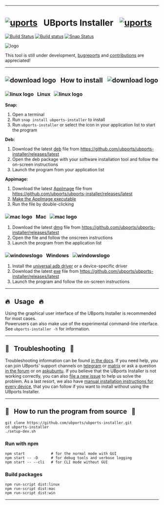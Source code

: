 
------------------------------------------------------------------------

# <a href="https://imgbb.com/"><img src="https://i.ibb.co/5WgVdC1/uports.png" alt="uports" border="0"></a> &nbsp; UBports Installer &nbsp; <a href="https://imgbb.com/"><img src="https://i.ibb.co/5WgVdC1/uports.png" alt="uports" border="0"></a>

[![Build Status](https://travis-ci.org/ubports/ubports-installer.svg?branch=master)](https://travis-ci.org/ubports/ubports-installer) [![Build status](https://ci.appveyor.com/api/projects/status/cjcqxleyfeuvv28s?svg=true)](https://ci.appveyor.com/project/mariogrip/ubports-installer) [![Snap Status](https://build.snapcraft.io/badge/ubports/ubports-installer.svg)](https://build.snapcraft.io/user/ubports/ubports-installer)

![logo](http://usefoss.com/wp-content/uploads/2016/08/UBports-Site_Logo.png)

This tool is still under development, [bugreports](https://github.com/ubports/ubports-installer/issues/new) and [contributions](https://github.com/ubports/ubports-installer/issues?q=is%3Aissue+is%3Aopen+label%3A%22good+first+issue%22) are appreciated!

------------------------------------------------------------------------

## ![download logo](https://i.ibb.co/fXV1fGD/download.png") &nbsp; How to install &nbsp; ![download logo](https://i.ibb.co/fXV1fGD/download.png")

### ![linux logo](https://i.ibb.co/CPq1pL9/linux.png) &nbsp; Linux &nbsp; ![linux logo](https://i.ibb.co/CPq1pL9/linux.png)

**Snap:**

1. Open a terminal
2. Run `snap install ubports-installer` to install
4. Run `ubports-installer` or select the icon in your application list to start the program

**Deb:**

1. Download the latest [deb](https://devices.ubuntu-touch.io/installer/deb) file from https://github.com/ubports/ubports-installer/releases/latest
2. Open the deb package with your software installation tool and follow the on-screen instructions
3. Launch the program from your application list

**Appimage:**

1. Download the latest [AppImage](https://devices.ubuntu-touch.io/installer/appimage) file from https://github.com/ubports/ubports-installer/releases/latest
2. [Make the AppImage executable](https://discourse.appimage.org/t/how-to-make-an-appimage-executable/80)
3. Run the file by double-clicking

### ![mac logo](https://i.ibb.co/Qn2NXq9/apple.png) &nbsp; Mac &nbsp; ![mac logo](https://i.ibb.co/Qn2NXq9/apple.png)

1. Download the latest [dmg](https://devices.ubuntu-touch.io/installer/mac) file from https://github.com/ubports/ubports-installer/releases/latest
2. Open the file and follow the onscreen instructions
3. Launch the program from the application list

### ![windowslogo](https://i.ibb.co/RNk81kH/windows10.png) &nbsp; Windows &nbsp; ![windowslogo](https://i.ibb.co/RNk81kH/windows10.png)

1. Install the [universal adb driver](http://adb.clockworkmod.com/) or a device-specific driver
2. Download the latest [exe](https://devices.ubuntu-touch.io/installer/windows) file from https://github.com/ubports/ubports-installer/releases/latest
3. Launch the program and follow the on-screen instructions


------------------------------------------------------------------------

## :fire: &nbsp; Usage &nbsp; :fire:

Using the graphical user interface of the UBports Installer is recommended for most cases. <br>
Powerusers can also make use of the experimental command-line interface. See `ubports-installer -h` for information.

------------------------------------------------------------------------

## :wrench: &nbsp; Troubleshooting &nbsp; :wrench:

Troubleshooting information can be found [in the docs](https://docs.ubports.com/en/latest/userguide/install.html). If you need help, you can join UBports' support channels on [telegram](https://t.me/WelcomePlus) or [matrix](https://matrix.to/#/!KwdniMNeTmClpgHkND:matrix.org?via=matrix.org&via=ubports.chat&via=disroot.org) or ask a question [in the forum](https://forums.ubports.com/) or on [askubuntu](https://askubuntu.com). If you believe that the UBports Installer is not working correctly, you can also [file a new issue](https://github.com/ubports/ubports-installer/issues/new) to help us solve the problem. As a last resort, we also have [manual installation instructions for every device](https://devices.ubuntu-touch.io), that you can follow if you want to install without using the UBports Installer.


------------------------------------------------------------------------

## :scroll: &nbsp; How to run the program from source &nbsp; :scroll:

```
git clone https://github.com/ubports/ubports-installer.git
cd ubports-installer
./setup-dev.sh
```

### Run with npm

```
npm start            # for the normal mode with GUI
npm start -- -D      # for debug tools and verbose logging
npm start -- --cli   # for CLI mode without GUI
```

### Build packages

```
npm run-script dist:linux
npm run-script dist:mac
npm run-script dist:win
```


------------------------------------------------------------------------

